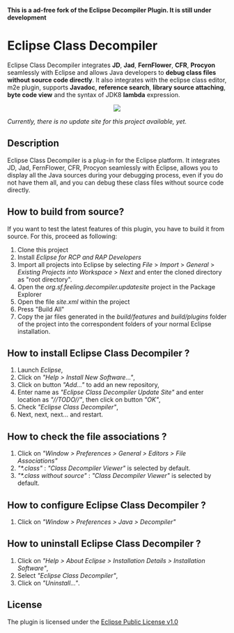 **This is a ad-free fork of the Eclipse Decompiler Plugin. It is still under development**

# Eclipse Class Decompiler
Eclipse Class Decompiler integrates **JD**, **Jad**, **FernFlower**, **CFR**, **Procyon** seamlessly with Eclipse and allows Java developers to **debug class files without source code directly**. It also integrates with the eclipse class editor, m2e plugin, supports **Javadoc**,  **reference search**, **library source attaching**, **byte code view** and the syntax of JDK8 **lambda** expression.

<p align="center"><img src="http://www.cpupk.com/decompiler/images/o_debug_class.png"></p>

*Currently, there is no update site for this project available, yet.*

## Description
Eclipse Class Decompiler is a plug-in for the Eclipse platform. It integrates JD, Jad, FernFlower, CFR, Procyon seamlessly with Eclipse, allows you to display all the Java sources during your debugging process, even if you do not have them all, and you can debug these class files without source code directly.

## How to build from source?

If you want to test the latest features of this plugin, you have to build it from source. For this, proceed as following:

1. Clone this project
2. Install _Eclipse for RCP and RAP Developers_
3. Import all projects into Eclipse by selecting _File_ > _Import_ > _General_ > _Existing Projects into Workspace_ > _Next_ and enter the cloned directory as "root directory".
4. Open the _org.sf.feeling.decompiler.updatesite_ project in the Package Explorer
5. Open the file _site.xml_ within the project
6. Press "Build All"
7. Copy the jar files generated in the _build/features_ and _build/plugins_ folder of the project into the correspondent folders of your normal Eclipse installation.


## How to install Eclipse Class Decompiler ?
  1. Launch _Eclipse_,
  2. Click on _"Help > Install New Software..."_,
  3. Click on button _"Add..."_ to add an new repository,
  4. Enter name as _"Eclipse Class Decompiler Update Site"_ and enter location as _"//TODO//"_, then click on button _"OK"_,
  5. Check _"Eclipse Class Decompiler"_,
  6. Next, next, next... and restart.

## How to check the file associations ?
  1. Click on _"Window > Preferences > General > Editors > File Associations"_
  2. _"*.class"_ : _"Class Decompiler Viewer"_ is selected by default.
  3. _"*.class without source"_ : _"Class Decompiler Viewer"_ is selected by default.

## How to configure Eclipse Class Decompiler ?
  1. Click on _"Window > Preferences > Java > Decompiler"_

## How to uninstall Eclipse Class Decompiler ?
  1. Click on _"Help > About Eclipse > Installation Details > Installation Software"_,
  2. Select _"Eclipse Class Decompiler"_,
  3. Click on _"Uninstall..."_.

## License

The plugin is licensed under the [Eclipse Public License v1.0](http://www.eclipse.org/legal/epl-v10.html)
